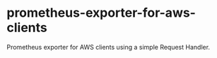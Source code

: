 # prometheus-exporter-for-aws-clients
Prometheus exporter for AWS clients using a simple Request Handler.
